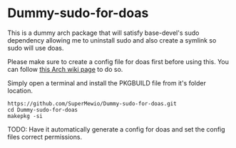 # Dummy-sudo-for-doas
This is a dummy arch package that will satisfy base-devel's sudo dependency allowing me to uninstall sudo and also create a symlink so sudo will use doas.

Please make sure to create a config file for doas first before using this. You can follow [this Arch wiki page](https://wiki.archlinux.org/title/Doas) to do so.

Simply open a terminal and install the PKGBUILD file from it's folder location. 

```
https://github.com/SuperMewio/Dummy-sudo-for-doas.git
cd Dummy-sudo-for-doas
makepkg -si
```

TODO:
Have it automatically generate a config for doas and set the config files correct permissions.
